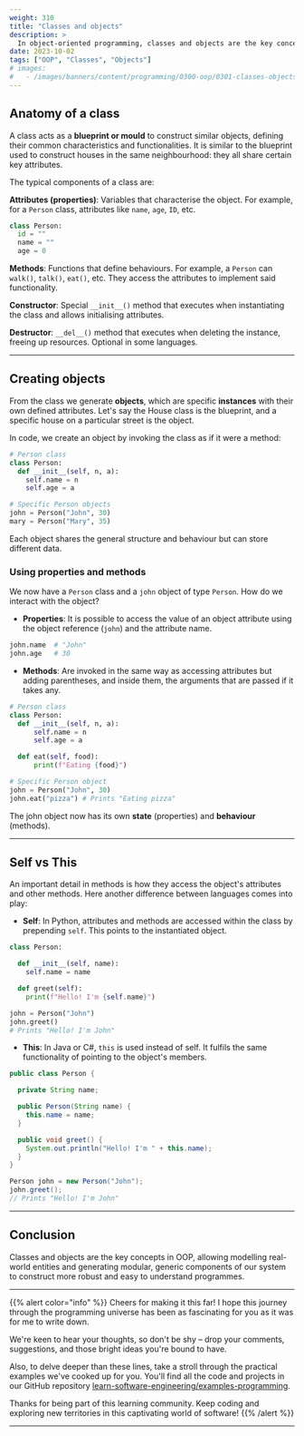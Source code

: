 ```yaml
---
weight: 310
title: "Classes and objects"
description: >
  In object-oriented programming, classes and objects are the key concepts to understand how we model elements of reality and define their structure and behaviour within software. Let's look in detail at the anatomy of a class, how to create objects from it to use their properties and methods, and other key details of their relationship.
date: 2023-10-02
tags: ["OOP", "Classes", "Objects"]
# images:
#   - /images/banners/content/programming/0300-oop/0301-classes-objectspng
---
```


## Anatomy of a class

A class acts as a **blueprint or mould** to construct similar objects, defining their common characteristics and functionalities. It is similar to the blueprint used to construct houses in the same neighbourhood: they all share certain key attributes.

The typical components of a class are:

**Attributes (properties)**: Variables that characterise the object. For example, for a `Person` class, attributes like `name`, `age`, `ID`, etc.

```python
class Person:
  id = ""
  name = ""
  age = 0
```

**Methods**: Functions that define behaviours. For example, a `Person` can `walk()`, `talk()`, `eat()`, etc. They access the attributes to implement said functionality.

**Constructor**: Special `__init__()` method that executes when instantiating the class and allows initialising attributes.

**Destructor**: `__del__()` method that executes when deleting the instance, freeing up resources. Optional in some languages.

---

## Creating objects

From the class we generate **objects**, which are specific **instances** with their own defined attributes. Let's say the House class is the blueprint, and a specific house on a particular street is the object.

In code, we create an object by invoking the class as if it were a method:

```python
# Person class
class Person:
  def __init__(self, n, a):
    self.name = n
    self.age = a

# Specific Person objects
john = Person("John", 30)
mary = Person("Mary", 35)
```

Each object shares the general structure and behaviour but can store different data.

### Using properties and methods

We now have a `Person` class and a `john` object of type `Person`. How do we interact with the object?

- **Properties**: It is possible to access the value of an object attribute using the object reference (`john`) and the attribute name.

```python
john.name  # "John"
john.age   # 30
```

- **Methods**: Are invoked in the same way as accessing attributes but adding parentheses, and inside them, the arguments that are passed if it takes any.

```python
# Person class
class Person:
  def __init__(self, n, a):
      self.name = n
      self.age = a

  def eat(self, food):
      print(f"Eating {food}")

# Specific Person object
john = Person("John", 30)
john.eat("pizza") # Prints "Eating pizza"
```

The john object now has its own **state** (properties) and **behaviour** (methods).

---

## Self vs This

An important detail in methods is how they access the object's attributes and other methods. Here another difference between languages comes into play:

- **Self**: In Python, attributes and methods are accessed within the class by prepending `self`. This points to the instantiated object.

```python
class Person:

  def __init__(self, name):
    self.name = name

  def greet(self):
    print(f"Hello! I'm {self.name}")

john = Person("John")
john.greet()
# Prints "Hello! I'm John"
```

- **This**: In Java or C#, `this` is used instead of self. It fulfils the same functionality of pointing to the object's members.

```java
public class Person {

  private String name;

  public Person(String name) {
    this.name = name;
  }

  public void greet() {
    System.out.println("Hello! I'm " + this.name);
  }
}

Person john = new Person("John");
john.greet();
// Prints "Hello! I'm John"
```

---

## Conclusion

Classes and objects are the key concepts in OOP, allowing modelling real-world entities and generating modular, generic components of our system to construct more robust and easy to understand programmes.

---

{{% alert color="info" %}}
Cheers for making it this far! I hope this journey through the programming universe has been as fascinating for you as it was for me to write down.

We're keen to hear your thoughts, so don't be shy – drop your comments, suggestions, and those bright ideas you're bound to have.

Also, to delve deeper than these lines, take a stroll through the practical examples we've cooked up for you. You'll find all the code and projects in our GitHub repository [learn-software-engineering/examples-programming](https://github.com/learn-software-engineering/examples-programming).

Thanks for being part of this learning community. Keep coding and exploring new territories in this captivating world of software!
{{% /alert %}}

---
